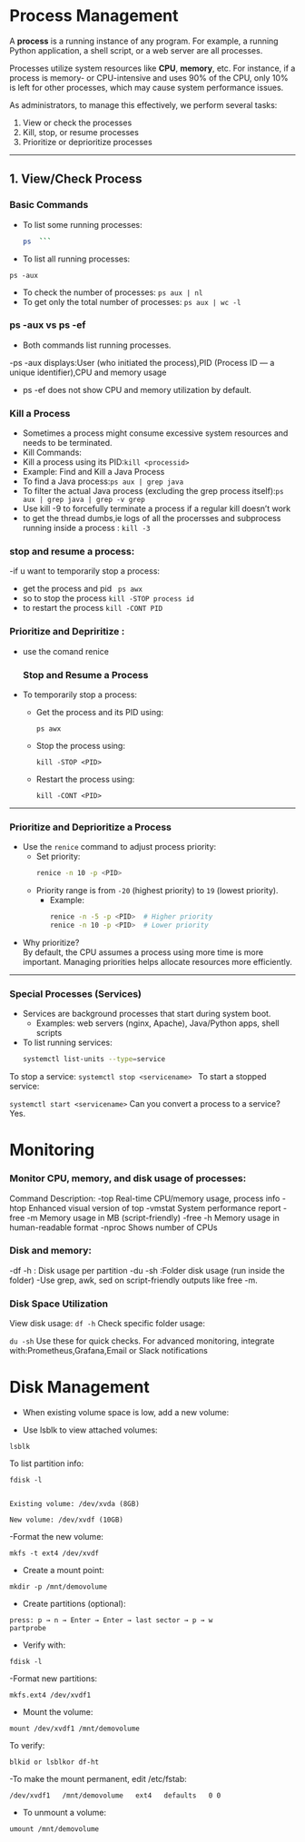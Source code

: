 # Process Management

A **process** is a running instance of any program. For example, a running Python application, a shell script, or a web server are all processes.

Processes utilize system resources like **CPU**, **memory**, etc. For instance, if a process is memory- or CPU-intensive and uses 90% of the CPU, only 10% is left for other processes, which may cause system performance issues.

As administrators, to manage this effectively, we perform several tasks:

1. View or check the processes
2. Kill, stop, or resume processes
3. Prioritize or deprioritize processes

---

## 1. View/Check Process

### Basic Commands

- To list some running processes:
  ```bash
  ps  ```
- To list all running processes:
```
ps -aux
```
- To check the number of processes:
  ``` ps aux | nl ```
- To get only the total number of processes:
``` ps aux | wc -l ```  
### ps -aux vs ps -ef
- Both commands list running processes.

-ps -aux displays:User (who initiated the process),PID (Process ID — a unique identifier),CPU and memory usage

- ps -ef does not show CPU and memory utilization by default.
### Kill a Process
- Sometimes a process might consume excessive system resources and needs to be terminated.
- Kill Commands:
- Kill a process using its PID:```kill <processid>```
- Example: Find and Kill a Java Process
- To find a Java process:``` ps aux | grep java ```
- To filter the actual Java process (excluding the grep process itself):```ps aux | grep java | grep -v grep  ```
- Use kill -9 <PID> to forcefully terminate a process if a regular kill doesn’t work
- to get the thread dumbs,ie logs of all the procersses and subprocess running inside a process :
  ``` kill -3 ```
### stop and resume a process:
-if u want to temporarily stop a process:
- get the process and pid ``` ps awx```
- so to stop the process ``` kill -STOP process id ```
- to restart the process ``` kill -CONT PID ```
### Prioritize and Depriritize :
- use the comand renice
  ### Stop and Resume a Process

- To temporarily stop a process:
  - Get the process and its PID using:
    ```
    ps awx
    ```
  - Stop the process using:
    ```
    kill -STOP <PID>
    ```
  - Restart the process using:
    ```
    kill -CONT <PID>
    ```

---

### Prioritize and Deprioritize a Process

- Use the `renice` command to adjust process priority:
  - Set priority:
    ```bash
    renice -n 10 -p <PID>
    ```
  - Priority range is from `-20` (highest priority) to `19` (lowest priority).
    - Example:
      ```bash
      renice -n -5 -p <PID>  # Higher priority
      renice -n 10 -p <PID>  # Lower priority
      ```
- Why prioritize?  
  By default, the CPU assumes a process using more time is more important. Managing priorities helps allocate resources more efficiently.

---

### Special Processes (Services)

- Services are background processes that start during system boot.
  - Examples: web servers (nginx, Apache), Java/Python apps, shell scripts
- To list running services:
  ```bash
  systemctl list-units --type=service
To stop a service:
```systemctl stop <servicename> ```
To start a stopped service:

```systemctl start <servicename>```
Can you convert a process to a service? Yes.
# Monitoring
### Monitor CPU, memory, and disk usage of processes:
Command	Description:
-top	Real-time CPU/memory usage, process info
-htop	Enhanced visual version of top
-vmstat	System performance report
-free -m	Memory usage in MB (script-friendly)
-free -h	Memory usage in human-readable format
-nproc	Shows number of CPUs

### Disk and memory:

-df -h           : Disk usage per partition
-du -sh          :Folder disk usage (run inside the folder)
-Use grep, awk, sed on script-friendly outputs like free -m.
### Disk Space Utilization
View disk usage:
```df -h```
Check specific folder usage:

```du -sh```
Use these for quick checks. For advanced monitoring, integrate with:Prometheus,Grafana,Email or Slack notifications
# Disk Management
- When existing volume space is low, add a new volume:

- Use lsblk to view attached volumes:
```
lsblk
```
To list partition info:
```
fdisk -l
```
```Example:

Existing volume: /dev/xvda (8GB)

New volume: /dev/xvdf (10GB)
````

-Format the new volume:
```
mkfs -t ext4 /dev/xvdf
```
- Create a mount point:
 ```
mkdir -p /mnt/demovolume
```
- Create partitions (optional):
```gdisk /dev/xvdf
press: p → n → Enter → Enter → last sector → p → w
partprobe
```
- Verify with:
```
fdisk -l
```
-Format new partitions:

```
mkfs.ext4 /dev/xvdf1
```
- Mount the volume:
```
mount /dev/xvdf1 /mnt/demovolume
```
To verify:
```
blkid or lsblkor df-ht
```

-To make the mount permanent, edit /etc/fstab:

```
/dev/xvdf1   /mnt/demovolume   ext4   defaults   0 0
```
- To unmount a volume:
```
umount /mnt/demovolume
```







